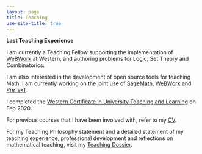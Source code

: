 ```yaml
---
layout: page
title: Teaching
use-site-title: true
---
```


**Last Teaching Experience**

I am currently a Teaching Fellow supporting the implementation of [WeBWork](https://webwork.maa.org/) at Western, and authoring problems for Logic, Set Theory and Combinatorics.

I am also interested in the development of open source tools for teaching Math. I am currently working on the joint use of [SageMath](https://www.sagemath.org/), [WeBWork](https://webwork.maa.org/) and [PreTexT](https://pretextbook.org/).  

I completed the [Western Certificate in University Teaching and Learning](https://teaching.uwo.ca/programs/certificates/cutl.html) on Feb 2020. 

For previous courses that I have been involved with, refer to my [CV](https://slchavesr.github.io/Sergio%20Chaves%20-%20CV.pdf).

For my Teaching Philosophy statement and a detailed statement of my teaching experience, professional development and reflections on mathematical teaching, visit my [Teaching Dossier](teaching_dossier.md).

